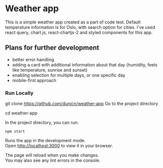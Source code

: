 # Weather app

This is a simple weather app created as a part of code test. Default temperature information is for Oslo, with search option for cities. I've used react query, chart.js, 
react-chartjs-2 and styled components for this app. 

## Plans for further development 

- better error handling
- adding a card with additional information about that day (humidity, feels like temperature, sunrise and sunset)
- enabling selection for multiple days, or one specific day
- mobile-first approach 

### Run Locally

  git clone https://github.com/dunicn/weather-app
  Go to the project directory

  cd weather-app

In the project directory, you can run:

`npm start`

Runs the app in the development mode.\
Open [http://localhost:3000](http://localhost:3000) to view it in your browser.

The page will reload when you make changes.\
You may also see any lint errors in the console.

